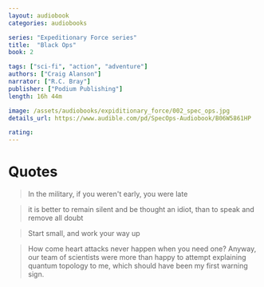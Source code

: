 ```yaml
---
layout: audiobook
categories: audiobooks

series: "Expeditionary Force series"
title:  "Black Ops"
book: 2

tags: ["sci-fi", "action", "adventure"]
authors: ["Craig Alanson"]
narrator: ["R.C. Bray"]
publisher: ["Podium Publishing"]
length: 16h 44m

image: /assets/audiobooks/expiditionary_force/002_spec_ops.jpg
details_url: https://www.audible.com/pd/SpecOps-Audiobook/B06W5861HP

rating: 
---
```


# Quotes

> In the military, if you weren't early, you were late

> it is better to remain silent and be thought an idiot, than to speak and remove all doubt

> Start small, and work your way up

> How come heart attacks never happen when you need one? Anyway, our team of scientists were more than happy to attempt explaining quantum topology to me, which should have been my first warning sign.